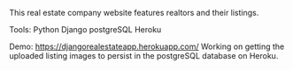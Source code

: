 This real estate company website features realtors and their listings. 

Tools:
Python
Django
postgreSQL
Heroku

Demo: https://djangorealestateapp.herokuapp.com/
Working on getting the uploaded listing images to persist in the postgreSQL database on Heroku. 

